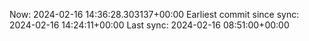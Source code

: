 Now: 2024-02-16 14:36:28.303137+00:00 Earliest commit since sync: 2024-02-16 14:24:11+00:00 Last sync: 2024-02-16 08:51:00+00:00

